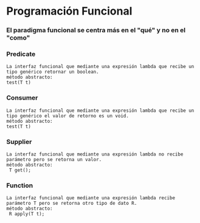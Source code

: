 # Programación Funcional
### El paradigma funcional se centra más en el "qué" y no en el "como"

### Predicate
    La interfaz funcional que mediante una expresión lambda que recibe un tipo genérico retornar un boolean.
    método abstracto:
    test(T t)

### Consumer
    La interfaz funcional que mediante una expresión lambda que recibe un tipo genérico el valor de retorno es un void.
    método abstracto:
    test(T t)

### Supplier 
    La interfaz funcional que mediante una expresión lambda no recibe parámetro pero se retorna un valor.
    método abstracto:
     T get();

### Function
    La interfaz funcional que mediante una expresión lambda recibe parámetro T pero se retorna otro tipo de dato R.
    método abstracto:
     R apply(T t);

